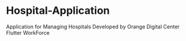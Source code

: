 # Hospital-Application
Application for Managing Hospitals Developed by Orange Digital Center Flutter WorkForce
